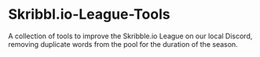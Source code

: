 # Skribbl.io-League-Tools
A collection of tools to improve the Skribble.io League on our local Discord, removing duplicate words from the pool for the duration of the season.
